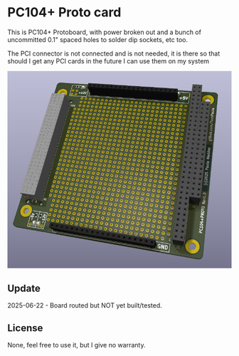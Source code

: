 # PC104+ Proto card

This is PC104+ Protoboard, with power broken out and a bunch of uncommitted 0.1" spaced holes to solder dip sockets, etc too.

The PCI connector is not connected and is not needed, it is there so that should I get any PCI cards in the future I can use them on my system

![Alt text](Images/PC104+Proto_Rev1.png?raw=true "TopSide of PCB")

## Update
2025-06-22 - Board routed but NOT yet built/tested.


## License
None, feel free to use it, but I give no warranty.

